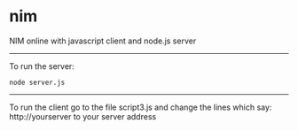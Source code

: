# nim
NIM online with javascript client and node.js server

----------------------------------------------------------------------------

To run the server: 
  
    node server.js
    
----------------------------------------------------------------------------    
    
To run the client go to the file script3.js and change the lines which say: http://yourserver to your server address
